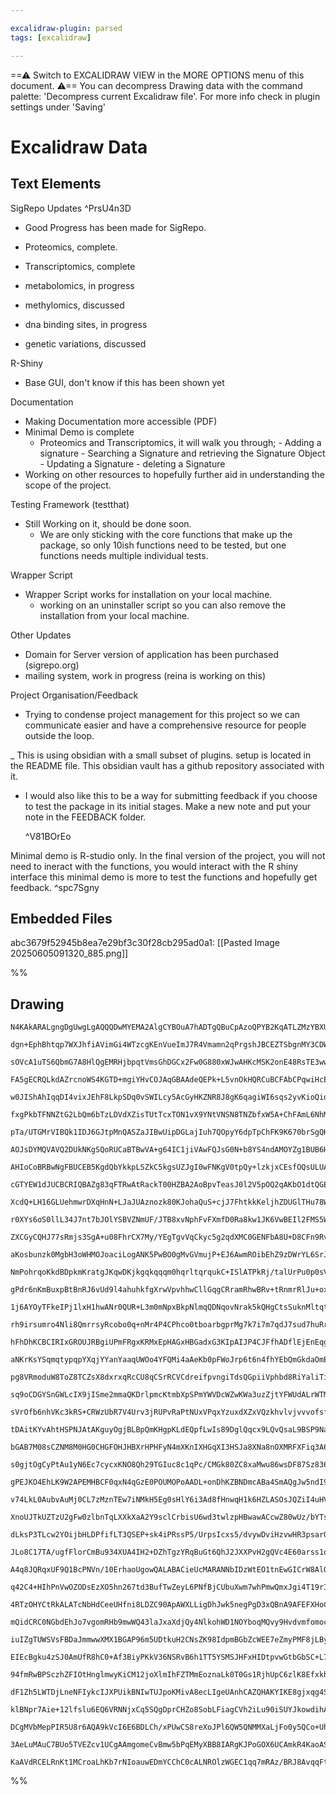 ```yaml
---

excalidraw-plugin: parsed
tags: [excalidraw]

---
```

==⚠  Switch to EXCALIDRAW VIEW in the MORE OPTIONS menu of this document. ⚠== You can decompress Drawing data with the command palette: 'Decompress current Excalidraw file'. For more info check in plugin settings under 'Saving'


# Excalidraw Data

## Text Elements
SigRepo Updates
 ^PrsU4n3D

- Good Progress has been made for SigRepo.

- Proteomics, complete.  
- Transcriptomics, complete
- metabolomics, in progress 
- methylomics, discussed
- dna binding sites, in progress
- genetic variations, discussed


R-Shiny

- Base GUI, don't know if this has been shown yet















Documentation

- Making Documentation more accessible (PDF) 
- Minimal Demo is complete 
    - Proteomics and Transcriptomics, it will walk you through;
            - Adding a signature
            - Searching a Signature and retrieving the Signature Object
            - Updating a Signature
            - deleting a Signature
- Working on other resources to hopefully further aid in understanding the scope of the project.


Testing Framework (testthat)

- Still Working on it, should be done soon. 
    - We are only sticking with the core functions that make up the package, so only 10ish functions need to be tested, but one functions needs multiple individual tests.



Wrapper Script

- Wrapper Script works for installation on your local machine. 
    - working on an uninstaller script so you can also remove the installation from your local machine. 

Other Updates

- Domain for Server version of application has been purchased (sigrepo.org)
- mailing system, work in progress (reina is working on this)




Project Organisation/Feedback

- Trying to condense project management for this project so we can communicate easier and have a comprehensive resource for people outside the loop.


_ This is using obsidian with a small subset of plugins. setup is located in the README file. This obsidian vault has a github repository associated with it.

- I would also like this to be a way for submitting feedback if you choose to test the package in its initial stages.  Make a new note and put your note in the FEEDBACK folder.






  ^V81BOrEo

Minimal demo is R-studio only. In the final
version of the project, you will not need to ineract
with the functions, you would interact with the R shiny interface
this minimal demo is more to test the functions and hopefully get feedback.  ^spc7Sgny

## Embedded Files
abc3679f52945b8ea7e29bf3c30f28cb295ad0a1: [[Pasted Image 20250605091320_885.png]]

%%
## Drawing
```compressed-json
N4KAkARALgngDgUwgLgAQQQDwMYEMA2AlgCYBOuA7hADTgQBuCpAzoQPYB2KqATLZMzYBXUtiRoIACyhQ4zZAHoFAc0JRJQgEYA6bGwC2CgF7N6hbEcK4OCtptbErHALRY8RMpWdx8Q1TdIEfARcZgRmBShcZQUebQBGOJ4aOiCEfQQOKGZuAG1wMFAwYogSbggABRYAVQAWDgBmABEU4shYRHKoLChWksxuZ1ra+O0ABgA2AA5phrGeeLGGgE4A

dgn+EphBhtqp7WXJhfiAVimGi4WTzcgKEnVueImJ7R4Vmamn2qPrgshJBCEZTSbgnMY3CDWZTBbjgv4QZhQUhsADWCAAwmx8GxSOUAMTxBCEwl9SCaXDYFHKZFCDjETHY3ESJHWZhwXCBLKkiAAM0I+HwAGVYDCJIIPNzEci0QB1e6Sbh8eFS1EIYUwUXocVlCE04EccI5NDxCFsdnYNTbY1jOFtCDU4RwACSxCNqFyAF0ITzyBkXdwOEIBRDCHS

sOVcA1uTS6QbmG7A8HlQgEMRHjbpqtVmsGhDGCx2Fw0G880xWJwAHKcMSK2onE48RsTE3wwjMJppbpptA8ghhCGaYR0gCiwQyWTdnohQjgxFwXceq1qy0Sz2GJxGEKIHBRAaD+C3bEpqe4vfw/fh3UwvQkgqBACUEHA2KhqrP5+EADpcXWUAAqPTlHeyiPs+r7vt0zDftyPKcFAd5GOIvC2iUsFZAAYrg+j8laqC/HaV5QAAgkQyhFugwQ8r0pak

FA5gECRQLkdAZrcnoWS4KGTD+mgiYHvCOJAqGBAAdeQEPk+L5vnOkHQRCuBCFAbCPqwiHcEiQgIFuXEABKAsCN6oKMPAnAUAC+mxFCUZQSGMABWACOHBNPQqzxJoZwAFIgYKMoTBUJw7tyHRIRA25IBCAxoEMtRxJM8TLPW9ZZhMyy5vCuHOA0pwHCcDQLDwbk2jwy4QncxAPMaqUJCczxZmlywTLUWb4SUAJAiCaBjNoJzLOcPBTHWa5TCuzXyR

w0JIShAhIqqDI4vixJEhF8LkpSDq0vSWILcy5AcGyHKZNR8J8gK6qagiWI6sqs2yvKioQiqaLnaF2pprqwj6oajymualrptN9o0s6rp5F6J2+ggPGoHxIZhlF6C4LU0ZDsQcZulZJQhYqfwWcmJ7Wtl+W7C2dr5uW5GJEqZNloWVYcDWxbzCsCyfOldpth2wQLj2fZaatqOjukR2TuDdozjJBNGUuK48M8YI8Gs2lBbx+6Hse3aoGeF52s+obZHk

fxgPkbTFNNZtG2LbQm6bTzLDVdXZisTUtTcxTON1vX9YNtVNSN8TNZbfxW5A+ChFAmL6NhMiphUbD63uSZ2oiHJQAAQqGjgTYn/F2pkxAZ3SobKDnj1RLRRGkMiFAArgmuw/C+eV9Xtf12r8LPvgMDKJwp58+ZlmtprEAAGqfGnADypDDmwwXwKFhHcgjMWrOMIwlWsaVO6sEKZYVLxjGzUxvIljbZmV91oA2tSvBcUyrMVSx5bUELtQZipvKv5y

pTa/UTGMrVIBQk1IDJ6GJtpMnQASZaJIBwUipDGLajIuh7QOpyY6dpTpChFK9K670brSgQHKCqCpixl0IS9cob0UZ+EkOjH6Ak/qwABhCDaINRbekhtDBuHN4YRhODQ2M31VZJxKGEKW3wpifGSssGiFNuB1lqBseE5M6bViQqcb4DRVhggASGdsnYpba35naQcm0hbjgNmgKc8IJYfk1vEGWAd14TAWDveE25dwiNziUbEGs+7nhMVjQCEhnCoA

AOJsDYMQVAVQ2DUkNKgSQoRUCaBTBwVA+g64IC1jiVAwFQJsG0N+b8YS4ndAMOYZg1BUB6H0D4BA3RtCoFQKU1Af5UHYFIIQOASlsLYGqbUgwDTuhtIyFEQc2J+mDNDKgOAyIEnxlaS4TJjTJAakqQMmpjhmDYCEPGVMbS0a4FSZnYuqBWCQRqbM+Z8TAjxjacoTIjTzCoHoByKwdFOCDJ2Xsg5xASkcG/PeZwgpJChhgICsJadQg5PCdUJ02zOA

AHIoCoBRBwNgFBUCEB5KgdQbYkkpLSZkC5kgsUZJgI0wFNKgV0tpQy+lzkjxCEsfOQsULUAAFlcAonOU0FlbKvkZP0DiHJFIxDxkIJoYIqAAAUFQmjoQAJTLLCVy0MhAsn4FQB2UVOLmBDPqdzHJ34WktLKciCp0zUDWBiR01kXSel9KqdctFdwBSoAoAQFEqAYDCG/OoPUkgADcZrzURojWEoixAs7KFtRcpi84RAIHDZGyNYTBQhFEOCiaCbgI

cGTYEW1dJUCBCRIQBAZg83qFTRwAtRackT00HZBA2AoBpvTeasJ0l2V5pOQ2qAKbO1dtQGE4gnZzkDqTUOwIbSZQ4j5XmzgqA2C1tIGW8IwhRDhHxS+cliAeT7hgFrEQ67bUkG/LMzaZYohFxrQCC5ehECrrxbWuZyJW3tuKUygCiJznoUhhQRd8rIIyGSVAZVnLhT8h1Qu0gS740rrUDU5g5KgwxLSagYgnAcmCE4M0ztYSZTiuLZwLuFy6KUnO

XcdQ+LH16GLUehmwrDXqHnN+LJaJUAznozk80KJohaQuS+cjJ7FhtkkKeljhZDUGlTHu78WGwOphqZoRSq6DTSfbbJmGKZXSZKDHRBpOKi5mGIEIAggbwjZB/bSmU5A4CIA3YKJ1vTOUOdwE5pg+S3PusXYa2CG7QwpwFOyldK7/UiFQH4qzHAsnYFzQgQjGTu1esXecld1geMcBC1EAUPndndN6SJv1whanZb7Gwb8gRRWMD46Z0LYdhVa2RPoM

r0XYs6oS0llL34J7nt7bJOlYSBVZNmUF/JTB8xvNphFvFXmfD0Ra8kw1JK6VwBEIl2FMS5WsASc+bQOJlBQZWeN7c8bmAwEROkGpwGEOmY/XcxJcrAjCQNelhDmW6UEuYKdxlcSv1oqnsoawbZws2HQvptaKJOUdJgOcpSQywz7X45+ttaKsmFqeZY3JG7fvfluUD0rFAcl4AyXU/QtJls5JCKwHzdqiX1dwN+Op8yEAAn2oQer9zt1iDx3MhAZp

ZXCGyCQHJ77sRmjs3SgA+u08FhrCX7My/YEgTgvVqCkyc5g2qdXMC0GENFbA8U+D8CFn9RveOEti12R7777zDiIk0Llw4tb8mSwrwldgHBOG/O8ozRLDUnNUOoLQm7nyXJxCe0IggLT2M13RtQMuwlOnSxh2154XxEG479vdqTxVetwCeybBvNDRzohNb8PJofwJxXiqLtTyVsDCPnsDDWBNCce2oKCuXct0QIJRoTzBmnct5YXg02LMXdBLTEzb

aKosbunzk0MgbH3oWHMOJoaciLogANK5PwBO0gMvGVmujP+EJ6AwmROibEhZ9zDWrYL6SrJE6BcFMkin+/a6hfTJqWziaqPm0g6vtH5psoMoAY0nWmEuMrgJMhAdchkrcosoamMmshsv/thm2H8mEACisscqcvepdmoOEEgU9qgY8s8lRm8h8hDj8jgfsngbSiCmChCpyjCq3vCoithiimihilivXvRoSs/utmShSn6tSkymftIbIYCgKnskKhyi

NmPohrqoKkdBDpkmKratgJKqwDKjkgqkqqqm0hqrltqrqukC+ISlATPkRj/talUrPu0p0sVi6lsjiu6rBkXvgL6o3kGp9KGiOl2tGrGlOommRI2iEempmtmolhEYOimi4eWt0lWojo+kkcWs2kDjERmuBDJIkTOsOqlqOhathpOv2vksUXOisvBmoRFuerzltrukjgeggEegKCXmegCBupxDEtemGCwHenGg1rsmaDkibh3ujt+rSn+pXvGoBlhA

gPdr6nKmBuxpBtBnRJ6vUd9l4ahuhkfgXrwVpvhhwCllGqgCRramRhwBRv+tRnmrRlJu+oxjksxjpt8vRvOJkuPjxnAB3vAkJqhqJvceJmMJJtpqxnpgpkjspjZqpqkhprhtCbpvJgZlTvgMZrKmcuZpZjqmBiPoyp5t5i5n5h5o5s5r5u4Z9iiIFnknlgQM1oWJph1hul1n8QkQaJcWlqsfsdltTvtPlsEBukVs6qVo3uTpnoIJunVhLo+kyWFi

1j6AYOyTFkeIPj1lxH1hwANr0QUR+L3m0mNpxBkpNlmqQDNqovNrak5kQHgCtsSuknMltqtgpntkCIEIdsdqdrAZxBdhctdt0PoHdiBjcg/i9m9oWh9vycuhkr9v9rIYDhjqgCDmDswBDgoFDqmDDnDqQAjjWi+OxBOqjk9sTljkJrjpNnnkTqmbKaThVhTgYFTrlo6bTqEJWn0aWskszkauzpzqwDzlui0QLogMLpMYpA4AqTklLnAKfhwPLn+I

rh9irsumro4Nli8QmrrsyRcobo0q+nMr4P4CPhco0tboarbgprMg7k7i7m7qdJ7sud7huRrgHtiUHgmqHhoJoBHi3moNHravGEeJ8gptucnpymnsBhnlVjFoQLniufCYXt6iXnkmXhXucjXrmXXrih1k3lEq3kju3u+p3k8t3tkKZmoFYPrlEE8meaoRPisTDL/i4fPuqcvvbuvpvtvrvgfrBEfkwAuYyugN6HBAhBovbHWMsHWPENlKcPfPfGJR

hFhDhKCBCIRIxGROUJRBgiUPmFRgxKRMxEpHAGxHBGadxG3KIpAIJP4CJFfhADflEjEnEqgV+WIW/h8Xkp/odpyuUn/q6v2UAS0iAW4c6ogcFdAegRMttFgRGc9ksjFeslMkFb8kwYcgQTGZoGcnmpcmQY9igY/lQQaDQe8t0vQdsowf8iwaCrmpCioZwXCgikihwKiuipitinhXnqIS6WhhIVSh2nIcNTIfIRoRxMKpyjymoQoaypoS1qKsWhKo

aNKrKsYSqmqtypqpYXqjYYanYaaqUWOo4YFQMi4aAeKb0pFWoJrp6t6n4fhYEbQmGkdaOmEaMTrjUXWmUWllmhyNyfGtOlEbOuKqWqkZWtWvGu+lkU2i2hjnkVcUNkUcDSUT9eUROtzMjYWiDfOhlvGauk0SOTumxvuhMZ0RRkerRAaf0Y9jesMXahkXhs+pMW+o+nWbMb+jZgBkBiBusTZpsUmZmjsXBnjUhhkihuIRnlhjhmcVEhccslcTcYdJ

pg8VRmoduW8ToZ8TCZsX8dxrxqRcCU8qCSrRCVCdreifpvngiTdsQGpiiVphbd8RiYaliTiSvmZiQASfijZsSbIaSdSa5u4ZSYtj5kHRKasQycFsKcyVoZFtuhqe4Fyb1grXyaLWyYKX3k1oVn5pKeVtKXBbVmwPVu+kqSySuqqe1ovonVqRSCnYCvqT5kNl+CoaaRNj5dNj5jaRklMYtg6Vob1aSptjmjtvKvtt6UUr6WMgGecldjdqGXSYVZGU

sq9oCDGYSnGWLcIX9jISme2mmaQKDrlpmcKtmbXpSPmYWVDcWZwKWa3uzZjtYFWUdALrWTMWig2WTtlpTtTu2agHTl2S4b2YXmzoEIOdzjks0TumOULiZqLtOQ1nOQuUuSucrqwOub7luVrjuXrvufYIeVMWbqec0lboCTbpqXbreY+o7s7q7u7sEM0i+Yaj7urtlh+Wis/iHlruHhPVHgWcBXHmBTEhBVAN/tBcIMcXBTngqYSshQmqhQLhhWoA

sVrOfb6nhVKc3kRS+CRWzUbR7V4Urv3jRUPvRaPtNUxVPqxYzuxdXZxVQzkhvlvjvvvofsfsJbIaJfCApEpCpIQGpLzIEsrAgHpB1IZMZKZMUHjMUJjKUMPERPECiIKPeFMFABUIQDXFAJ5BoKsIfZ5C5HPJ0BIOFEvIMMMHFM8CNIrIfM2DooAhAJlCcNoOcDaG5LsCsA0FIqlBfCQtwJ8OMAlHlIkPU2/J1KgN1FUycKsJ8CZONJNLCOQnNBAo

tDAitKYvAhtHSPNJAtAKguyOgjBLBpQmKHgpKLdEQpfLwIs89DglQqcx9LQvQsaL9BSP9NaIDGwi6BwhDMsdwu3LwhOgjJCBMIImjMIqgJjO0PPDjG0NE2IvpoqKsANGsAHKTPpXNpTLMyohi/TIzKgEVI4olKcPolzNAZrMYgOILGOCLGDNOBBFLI4suIkCNOcLUHMMrF4jDP874keGiOS3zBCHrBOIbKbDbG0ObGAGMJbG7GK8UP02MIM9lFi6

bGAB7M08sCZNM8M0HG0CHGFOHJHBXrHPHFyN4mXKnIXHGqXI3HSJa8XNa8nOXMRFXFiq3A6yUE3C6zXCENZT4pAJ3N3L3IE2EAPAULEzZOgGwAHPeJgJIKQBQCPFAPEIQOEu+BWOhGMBUCXBpdCxIFqkJqU9FMMKvGy//BcHlA0LU2i5ALhHWNoEomMBqw23sG5LFD05VKgC2809oiND8K/PpGM3MDfCy9MF8H294xNCAtc+AsgrtKyPs0dNyDDp

s0gjtOgCyPtAu1yN6Ec7cycxKNO8Qh29TGIuc8c1qPc/CMGk80ZC8xaMwu86wsDF87Sz836L63DICxGKsKCzezwvC1LGcFMLVA0FM7ItiwWEG0ZHJXImogzEhHlEsK4p0+BxzAYiavy0EwLOYtS8K9Ynq3YjzNLEy4rAHLLPU54u66HLy0YgKzdMmm6BAIgMQYc8ENDJCJoNgJW9mDyA2DJScJoFMCEKsAgIrJoDyA0Fx2MDyANNgJoIrCcHXGML

gPEJKO4EhLK9W2APEMHBCF0qxN4qGzE0POUMOPoAADL+onDhKZBNDmcABa4SmAQgJw5ndI9AZlObRTFEXEhbY6642gEwYI98SL38ji1bDTCi2UgXzwxUSLfUrb7bpCRkCw4wYIWryrbUA7hkEz8Q5wvU2i9TwCU0072zKzS0S7GziCZXc7m7h027J0u7GouCB7BCqoR7yXJ7M0FCe7F7rXdo174LEXZorzD7RkNoT7joL7+HnCvzH7rYfCEguAUw

v74LkL0AubvAuMj0CL7zMznTEw7iNMkH5Eg0sHlY6i3Ad8fHnwqH1k6HZLASOsJQZiI4uHVi7oBH9LDiTiisBUwwEXlHZrHiNHmHz3/rJrH3srsrkrbskr0rRsMPiQowACYwGXgCZszTeXoHW8kTurunHiBrLZyjxrCcwPjrFruVJc5PHrtrVPVHCITrzcrrPrDPnrLcrPNPEPXcPc5ExiRnhQJnEgxAkgactQNc6m8QnkE8+gVQxAmg94iTUwAw

XnoUJTkUZTzU2gFw0zlbnTqLXXkXaA2Y9sclCrbisU6wd3twlzpHBwawACcwZ80wUz/bYTsIgXUiAcwH8QvvtUI0Ew7MJQxXCzbXaINXUCS0sCq0VXqMEfuz879XelkAWC57l0/Xp7hCHXD0YfaovX6f10A3QRN7w3TCuEiwHzz7oMM3b7UM83AL4YS3ywq38Y3A632MxY23+MDivvVMS4dY53lMA/EHFMuLGiIXCUbLrvrYD3RHFL2Hb3wseHn3

dLksP3TLcw2YOijbHLDPfifLT3QSEP+sk4iPRssP5/UrpsIcxs5/dvywDviHzvwHR3psar0wnwewJwvf/vjUDQOrxQPVmHERCGsSexAOOGTy5Y2VGelPFjlzwwB084BUAv1jAIrhes3W8A9nizzrgM8A2vPQ/gL3DbDwBoFQcJERDYCeRag6IezjwEkCYAJg2AZQNgAAAaygEeHZEKZq9fOGvItsuFyhTAxgwwRRGjz0QZR0wIwbtglFcRLhr4iU

JLo8C17TA/ugfFlorCmBu934XUA4IH2+DZhTgzYRqBuGt6QhJ2JXXPvH2gQVc4E60arss1q5oJF2O7M6Pn2oSHtbe07NPq4KvbF8hud7N5uN0r5Tdq+K/Wvn82gGZxG+iMIiC3wxhGwNu3nHgF32Ti7dUAzYQQcy16iD9HgjiQfmP0VDJRZKY0GfqSzn50dTEVLJflDy+5r9FwG/Q+AAkGhB9Q4oYTlv+2o7+Jg2R/JjpD1P6itL+cPK/rqxlbn8

A4q8JQRqxUF9Q1BcPNVn/10ErhaoUgowQALABACieUcMARANNbIDzWtEO1tnEwGICrW8AlOGgI544DDhxAZnt6wuE7CO4WIQNnz37hRNB4HMYeLLj/CEAuUf4czssHCToR4sbACsMsHvBGBPIFYNtIKE4E6VuB8IZeHWG6idM2WdTZqEi1f41sFBG4bXmjwfidM3ggfWqPIOLBrB62wHA7nLErY+8NBYzUYIsF96TBv+q4IaBFxD5dRSudgyPqs0

q42C4+HIhPnVwOZODsEzXO5hn267td3BufTwZeyL6PNfBjCUbuXwm7whPmwQmxJgi4T19rIi3RGGnBiFt84hHfLbrCx25Sx8ouIwrvU27qIsX4I/ODni0SCJR4oIXEloYjB5dDXuxACxDSxr7ixvutQlcBcEO6Et0RYUFoXv1B6H9BWPQkVtbH6GX8EefQlVorBLZkiZgFIl3lp1Va0iFWiwILr7zljMiVhawkAcTxjjgDIeDPU4enHp6XD9h1PO

4RTzOHYCtRkALATcNbHdCeeUHfni8LDZC90ApAWXLLigDhJwk5negPgD3xQBnA9AFEFXHoCOJ7wYwaEUty9Z+ddg3ULeE70/6HBMuGIq+NmG0BZgbQsUAsXLAbBEijIjUetgSIU7/w3IXsakYZEbC3iRBQXZqFMyK6mDQ+jrQhBYKj5rMXusfTaPHw3YOCGumCJrhdC8F/iJRvTMhFKJcEyiSgg3Vvs8wVH3slRgQmcNNxCEai5uDPCIUC1wAtAH

mQidCRC0NGbdEhJo7vgomRHb9mwWQ43laJxaXdjQy4NlkohWD1NOYboqMQvy9HvdvmfomocaCcTyUdEeXZRHaCB6NieWHQrWGUJKBCsoeZ/FVhK0GGADhhKrZwFINvGgd7xaPU4H1Dh6viG2D8D8Toh0TFitw6wo1hWMgFtDUBNYpAS5Pzj1iqxTPdAZzwUlti6Q1wjAYjHXEQgggg4UnO6MIEDiEQcAbAKsEFBkRtgqvLoIBB4GoAWYx4/+INEa

iuIZgTUWSVsFBDaJmmwwXMX1BGAP96m5UDtkuH2CNsZK98IdpmBGbZcWEE7eZmyPMF8jLBy0bkQgl5Gzt12ezJPqx2FEwSUJ4ou6AhKuZISRR+7QvqhJ8GUTS+io9qXaFVGiTUImooiTqMhDDh9RJwlIY4nygjAqYEXa0WgDZZNCGA7E+DoqED4atOmSwV0Rh0EnlCcOlQraZAEI4MtJJAcOWGj1tFyTwx8A/frRyw4ERHK5hfNjqgnT6pCUIKRE

EIEcBgku4zSJ0AmUfR8hC0+Af3BiyPKkV36NSRvB6h1TT5YSMSJHFxHIDtpvwGtbGbSC+L7QSZ5WGCscX1hMAKQ3hOjA7jJQQpTM3QUgL2DEBr5CU2ECwoPnhl7VtCxaYijZgaxO19oQDMmselQBPI0U2FeXvAmaQX4KAokQyBABhmWFpZH2JGUOlRmm0MZWMj4sJDxkcBu6hMtmsTPwpkyWKaKDEvnhpncz6Z2Dd9ErMGSkyJGAxLIFzP3oMyck

94fmRwBPSczhZFIOtHnglmwyKiCM12joXlmIhFZTMmEoznaLk0T0Gs1RjhUpC6zlK8EfxkhB4CAw0IUATCNhC7jqVLwPQLSsxF0rcgDK9EfAK3K6CsQ9OFlGmWEJQF2U7ZBs8oMbKlnWEzZzgZGZbLEzWzFZds/GSdydlo42AQOVmUIFurky10lMr2QaFplDUI5aJb5JvPTwczQ5h8xPK8WobRzY5l8kWYnJXLJyTZU88WRnJ0YKz/ZOc3THnNVl

dF1Zh5LWTDjLneNFIykcIJXPUikBNIwTUJpoKMivA8ecLIgeUAnhCAZQHAKYIKE8gjxqg4SZgdUHvB74AAivQHAEVBhwCoFKcU1hF2h4RYIBII1ASjVz6wg0PYLvEeDHBAuRkhqL33WDAySgNU5LqcCabf8pEsUZqFMNig3TRm4THqKB1qihckWKwBVkpQ6lTtupQ0iAL1Oj7rMeRoEvkeBK3bJ9eQ0ElrotKmkXMZphvMBNKLFEQA0JboVaVhPW

klBNpr7Aie+12lfslu6EQ6VRNNjxCq5SQgDprCHZo8SobLFiagCVh2iLu90iSUYJkowdihAkzoZS0+mWJvpEAX6ev0DGUiFWriXfmDMjEZL7hJ/WMcUBh5aTExcYlVqIp6h5dBoJUbMMfBkUzDRgeUesIdwGgqLDgeXVYHZMJ6liNh5YrYYZBcnVivJdY2sf5NclBS/JHkwKb5NuEuS8BPY54WADMjgAxYkIJzMKA/AGisYAIDIDCPfibAGAlaCg

DCgMVbMepPIR5U8r6AQA9kVcI6E6BDLCh/xPUwCS8reXoJPl6QW5QNMMXaLjFo0y5QCo+Uhl0I5i0UYtNeUiBAVXy85tn0QklBoVWQIFfoG+Wqh7FiKrFVABxX3hlpziqFciphXpAJ4ZfNxUiveXYrYVcEeuWpSvgUqGVxKplVkAkqKgUI9KlFekANk9zimHRPSvyqpW4qfJ5wrUeKsZXpBhwKy6VRGFCkFBZVnK9INcL/CbdHFqMF5UVixD4BmB

3AeLuMAuC7BUo5TVEZcv1UCgAAmgomeCvBmw5bPqEMyXBB8IARgKJPoGOX6UCAmkR4KaoASuIBeaqklajBvY6rNoLy6kCQB5VMxLlsa4gMKCfBNz3F3SYgFymiQIAFV8BYIO6MTUZqI+sTNOFiGHiH1yQcqNxDUmrW8Ach4zHqMqm5CPhlAQYDkOUArW4Aq17LXgD2reDggG1JwJtaGqJV4q0QNK1jO615CQxHwQxe1mgFiaZA81UsDSF0OwBEAz

KaAVdRCELRnKt1MCroaLhKb7rNIoauwEDmYCChC0cALNROlzWGEC1qq7mRAz/BRJ8AvqqFt5wRBpBmZbEfZH0i1XecXJ4Mx9RqIMBZpggv68pXJPDhEQdMjAV9ViBzjmRwA0TMxcEAxg7KzIQAA=
```
%%